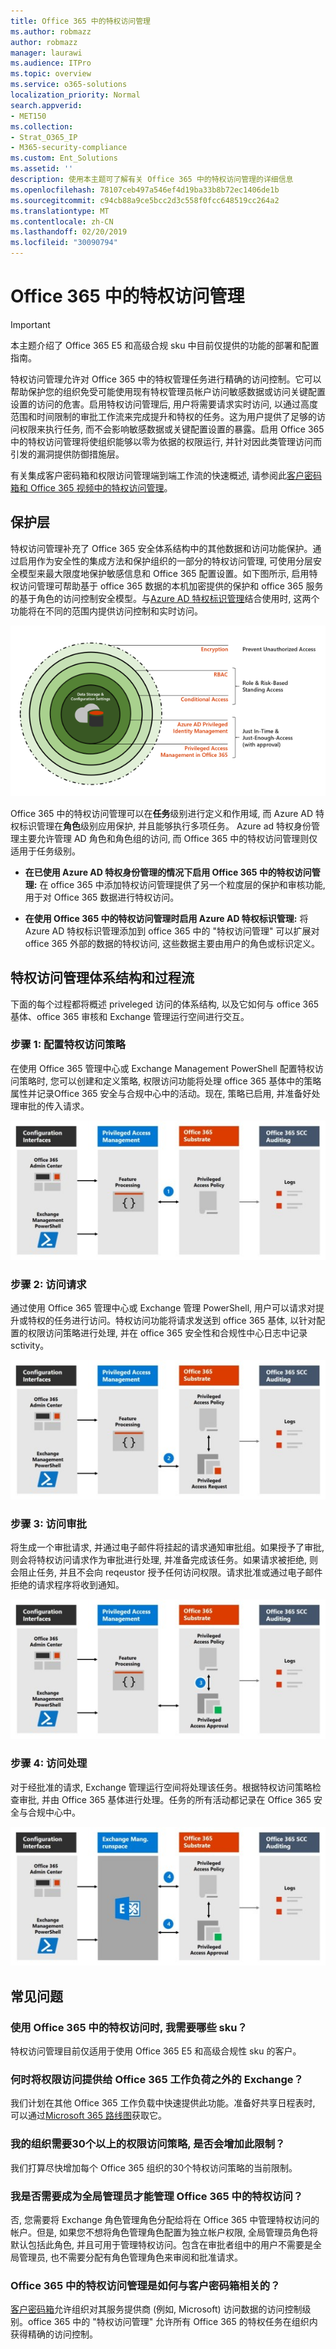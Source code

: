 ```yaml
---
title: Office 365 中的特权访问管理
ms.author: robmazz
author: robmazz
manager: laurawi
ms.audience: ITPro
ms.topic: overview
ms.service: o365-solutions
localization_priority: Normal
search.appverid:
- MET150
ms.collection:
- Strat_O365_IP
- M365-security-compliance
ms.custom: Ent_Solutions
ms.assetid: ''
description: 使用本主题可了解有关 Office 365 中的特权访问管理的详细信息
ms.openlocfilehash: 78107ceb497a546ef4d19ba33b8b72ec1406de1b
ms.sourcegitcommit: c94cb88a9ce5bcc2d3c558f0fcc648519cc264a2
ms.translationtype: MT
ms.contentlocale: zh-CN
ms.lasthandoff: 02/20/2019
ms.locfileid: "30090794"
---
```

# <a name="privileged-access-management-in-office-365"></a>Office 365 中的特权访问管理

> [!IMPORTANT]
> 本主题介绍了 Office 365 E5 和高级合规 sku 中目前仅提供的功能的部署和配置指南。

特权访问管理允许对 Office 365 中的特权管理任务进行精确的访问控制。它可以帮助保护您的组织免受可能使用现有特权管理员帐户访问敏感数据或访问关键配置设置的访问的危害。启用特权访问管理后, 用户将需要请求实时访问, 以通过高度范围和时间限制的审批工作流来完成提升和特权的任务。这为用户提供了足够的访问权限来执行任务, 而不会影响敏感数据或关键配置设置的暴露。启用 Office 365 中的特权访问管理将使组织能够以零为依据的权限运行, 并针对因此类管理访问而引发的漏洞提供防御措施层。

有关集成客户密码箱和权限访问管理端到端工作流的快速概述, 请参阅此[客户密码箱和 Office 365 视频中的特权访问管理](https://go.microsoft.com/fwlink/?linkid=2066800)。

## <a name="layers-of-protection"></a>保护层

特权访问管理补充了 Office 365 安全体系结构中的其他数据和访问功能保护。通过启用作为安全性的集成方法和保护组织的一部分的特权访问管理, 可使用分层安全模型来最大限度地保护敏感信息和 Office 365 配置设置。如下图所示, 启用特权访问管理可帮助基于 office 365 数据的本机加密提供的保护和 office 365 服务的基于角色的访问控制安全模型。与[Azure AD 特权标识管理](https://docs.microsoft.com/azure/active-directory/active-directory-privileged-identity-management-configure)结合使用时, 这两个功能将在不同的范围内提供访问控制和实时访问。

![Office 365 中的分层保护](media/pam-layered-protection.png)

Office 365 中的特权访问管理可以在**任务**级别进行定义和作用域, 而 Azure AD 特权标识管理在**角色**级别应用保护, 并且能够执行多项任务。 Azure ad 特权身份管理主要允许管理 AD 角色和角色组的访问, 而 Office 365 中的特权访问管理则仅适用于任务级别。

- **在已使用 Azure AD 特权身份管理的情况下启用 Office 365 中的特权访问管理:** 在 office 365 中添加特权访问管理提供了另一个粒度层的保护和审核功能, 用于对 Office 365 数据进行特权访问。

- **在使用 Office 365 中的特权访问管理时启用 Azure AD 特权标识管理:** 将 Azure AD 特权标识管理添加到 office 365 中的 "特权访问管理" 可以扩展对 office 365 外部的数据的特权访问, 这些数据主要由用户的角色或标识定义。  

## <a name="privileged-access-management-architecture-and-process-flow"></a>特权访问管理体系结构和过程流

下面的每个过程都将概述 priveleged 访问的体系结构, 以及它如何与 office 365 基体、office 365 审核和 Exchange 管理运行空间进行交互。

### <a name="step-1-configuring-a-privileged-access-policy"></a>步骤 1: 配置特权访问策略

在使用 Office 365 管理中心或 Exchange Management PowerShell 配置特权访问策略时, 您可以创建和定义策略, 权限访问功能将处理 office 365 基体中的策略属性并记录Office 365 安全与合规中心中的活动。现在, 策略已启用, 并准备好处理审批的传入请求。

![步骤 1-策略创建](media/pam-step1-policy-creation.jpg)

### <a name="step-2-access-request"></a>步骤 2: 访问请求

通过使用 Office 365 管理中心或 Exchange 管理 PowerShell, 用户可以请求对提升或特权的任务进行访问。特权访问功能将请求发送到 office 365 基体, 以针对配置的权限访问策略进行处理, 并在 office 365 安全性和合规性中心日志中记录 sctivity。

![步骤 2-访问请求](media/pam-step2-access-request.jpg)

### <a name="step-3-access-approval"></a>步骤 3: 访问审批

将生成一个审批请求, 并通过电子邮件将挂起的请求通知审批组。如果授予了审批, 则会将特权访问请求作为审批进行处理, 并准备完成该任务。如果请求被拒绝, 则会阻止任务, 并且不会向 reqeustor 授予任何访问权限。请求批准或通过电子邮件拒绝的请求程序将收到通知。

![步骤 3-访问审批](media/pam-step3-access-approval.jpg)

### <a name="step-4-access-processing"></a>步骤 4: 访问处理

对于经批准的请求, Exchange 管理运行空间将处理该任务。根据特权访问策略检查审批, 并由 Office 365 基体进行处理。任务的所有活动都记录在 Office 365 安全与合规中心中。

![步骤 4-访问处理](media/pam-step4-access-processing.jpg)

## <a name="frequently-asked-questions"></a>常见问题

### <a name="what-skus-do-i-need-to-use-privileged-access-in-office-365"></a>使用 Office 365 中的特权访问时, 我需要哪些 sku？
特权访问管理目前仅适用于使用 Office 365 E5 和高级合规性 sku 的客户。

### <a name="when-will-privileged-access-be-available-for-office-365-workloads-beyond-exchange"></a>何时将权限访问提供给 Office 365 工作负荷之外的 Exchange？
我们计划在其他 Office 365 工作负载中快速提供此功能。准备好共享日程表时, 可以通过[Microsoft 365 路线图](https://www.microsoft.com/microsoft-365/roadmap)获取它。

### <a name="my-organization-needs-more-than-30-privileged-access-polices-will-this-limit-be-increased"></a>我的组织需要30个以上的权限访问策略, 是否会增加此限制？

我们打算尽快增加每个 Office 365 组织的30个特权访问策略的当前限制。

### <a name="do-i-need-to-be-a-global-admin-to-manage-privileged-access-in-office-365"></a>我是否需要成为全局管理员才能管理 Office 365 中的特权访问？
否, 您需要将 Exchange 角色管理角色分配给将在 Office 365 中管理特权访问的帐户。但是, 如果您不想将角色管理角色配置为独立帐户权限, 全局管理员角色将默认包括此角色, 并且可用于管理特权访问。包含在审批者组中的用户不需要是全局管理员, 也不需要分配有角色管理角色来审阅和批准请求。 

### <a name="how-is-privileged-access-management-in-office-365-related-to-customer-lockbox"></a>Office 365 中的特权访问管理是如何与客户密码箱相关的？
[客户密码箱](https://docs.microsoft.com/office365/admin/manage/customer-lockbox-requests)允许组织对其服务提供商 (例如, Microsoft) 访问数据的访问控制级别。office 365 中的 "特权访问管理" 允许所有 Office 365 的特权任务在组织内获得精确的访问控制。

